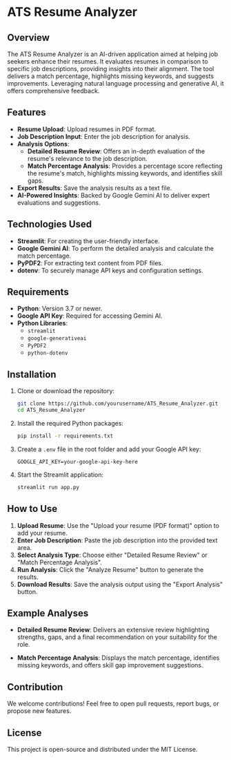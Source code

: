 # ATS Resume Analyzer

## Overview
The ATS Resume Analyzer is an AI-driven application aimed at helping job seekers enhance their resumes. It evaluates resumes in comparison to specific job descriptions, providing insights into their alignment. The tool delivers a match percentage, highlights missing keywords, and suggests improvements. Leveraging natural language processing and generative AI, it offers comprehensive feedback.

## Features
- **Resume Upload**: Upload resumes in PDF format.
- **Job Description Input**: Enter the job description for analysis.
- **Analysis Options**:
  - **Detailed Resume Review**: Offers an in-depth evaluation of the resume's relevance to the job description.
  - **Match Percentage Analysis**: Provides a percentage score reflecting the resume's match, highlights missing keywords, and identifies skill gaps.
- **Export Results**: Save the analysis results as a text file.
- **AI-Powered Insights**: Backed by Google Gemini AI to deliver expert evaluations and suggestions.

## Technologies Used
- **Streamlit**: For creating the user-friendly interface.
- **Google Gemini AI**: To perform the detailed analysis and calculate the match percentage.
- **PyPDF2**: For extracting text content from PDF files.
- **dotenv**: To securely manage API keys and configuration settings.

## Requirements
- **Python**: Version 3.7 or newer.
- **Google API Key**: Required for accessing Gemini AI.
- **Python Libraries**:
  - `streamlit`
  - `google-generativeai`
  - `PyPDF2`
  - `python-dotenv`

## Installation
1. Clone or download the repository:
   ```bash
   git clone https://github.com/yourusername/ATS_Resume_Analyzer.git
   cd ATS_Resume_Analyzer
   ```

2. Install the required Python packages:
   ```bash
   pip install -r requirements.txt
   ```

3. Create a `.env` file in the root folder and add your Google API key:
   ```env
   GOOGLE_API_KEY=your-google-api-key-here
   ```

4. Start the Streamlit application:
   ```bash
   streamlit run app.py
   ```

## How to Use
1. **Upload Resume**: Use the "Upload your resume (PDF format)" option to add your resume.
2. **Enter Job Description**: Paste the job description into the provided text area.
3. **Select Analysis Type**: Choose either "Detailed Resume Review" or "Match Percentage Analysis".
4. **Run Analysis**: Click the "Analyze Resume" button to generate the results.
5. **Download Results**: Save the analysis output using the "Export Analysis" button.

## Example Analyses
- **Detailed Resume Review**: Delivers an extensive review highlighting strengths, gaps, and a final recommendation on your suitability for the role.

- **Match Percentage Analysis**: Displays the match percentage, identifies missing keywords, and offers skill gap improvement suggestions.

## Contribution
We welcome contributions! Feel free to open pull requests, report bugs, or propose new features.

## License
This project is open-source and distributed under the MIT License.

